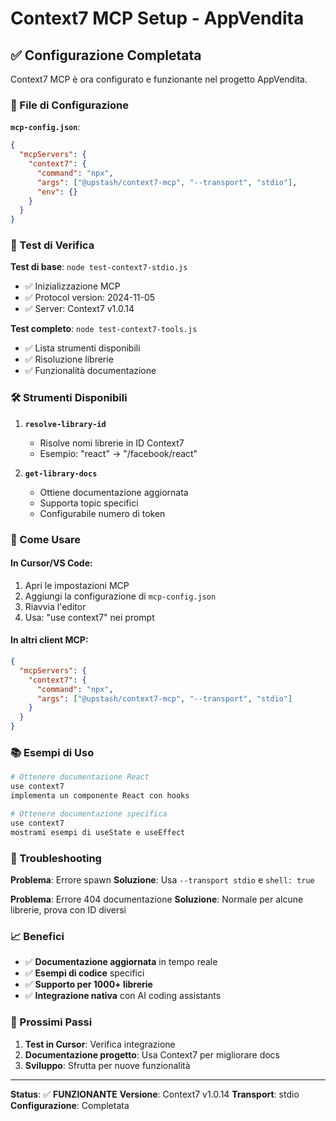 # Context7 MCP Setup - AppVendita

## ✅ Configurazione Completata

Context7 MCP è ora configurato e funzionante nel progetto AppVendita.

### 📁 File di Configurazione

**`mcp-config.json`**:
```json
{
  "mcpServers": {
    "context7": {
      "command": "npx",
      "args": ["@upstash/context7-mcp", "--transport", "stdio"],
      "env": {}
    }
  }
}
```

### 🧪 Test di Verifica

**Test di base**: `node test-context7-stdio.js`
- ✅ Inizializzazione MCP
- ✅ Protocol version: 2024-11-05
- ✅ Server: Context7 v1.0.14

**Test completo**: `node test-context7-tools.js`
- ✅ Lista strumenti disponibili
- ✅ Risoluzione librerie
- ✅ Funzionalità documentazione

### 🛠️ Strumenti Disponibili

1. **`resolve-library-id`**
   - Risolve nomi librerie in ID Context7
   - Esempio: "react" → "/facebook/react"

2. **`get-library-docs`**
   - Ottiene documentazione aggiornata
   - Supporta topic specifici
   - Configurabile numero di token

### 🎯 Come Usare

#### In Cursor/VS Code:
1. Apri le impostazioni MCP
2. Aggiungi la configurazione di `mcp-config.json`
3. Riavvia l'editor
4. Usa: "use context7" nei prompt

#### In altri client MCP:
```json
{
  "mcpServers": {
    "context7": {
      "command": "npx",
      "args": ["@upstash/context7-mcp", "--transport", "stdio"]
    }
  }
}
```

### 📚 Esempi di Uso

```bash
# Ottenere documentazione React
use context7
implementa un componente React con hooks

# Ottenere documentazione specifica
use context7
mostrami esempi di useState e useEffect
```

### 🔧 Troubleshooting

**Problema**: Errore spawn
**Soluzione**: Usa `--transport stdio` e `shell: true`

**Problema**: Errore 404 documentazione
**Soluzione**: Normale per alcune librerie, prova con ID diversi

### 📈 Benefici

- ✅ **Documentazione aggiornata** in tempo reale
- ✅ **Esempi di codice** specifici
- ✅ **Supporto per 1000+ librerie**
- ✅ **Integrazione nativa** con AI coding assistants

### 🚀 Prossimi Passi

1. **Test in Cursor**: Verifica integrazione
2. **Documentazione progetto**: Usa Context7 per migliorare docs
3. **Sviluppo**: Sfrutta per nuove funzionalità

---

**Status**: ✅ **FUNZIONANTE**
**Versione**: Context7 v1.0.14
**Transport**: stdio
**Configurazione**: Completata 